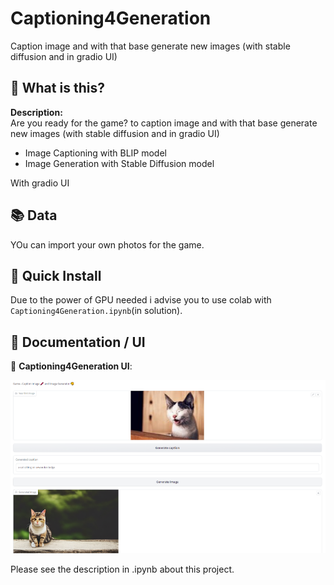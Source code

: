 # Captioning4Generation
Caption image  and with that base generate new images (with stable diffusion and in gradio UI)


## 🤔 What is this?
**Description:**  
Are you ready for the game? to caption image  and with that base generate new images (with stable diffusion and in gradio UI)
-  Image Captioning with BLIP model
-  Image Generation with Stable Diffusion model

With gradio UI



## 📚 Data

YOu can import your own photos for the game.


##  🚀 Quick Install


Due to the power of GPU needed i advise you to use colab with `Captioning4Generation.ipynb`(in solution).



## 📖 Documentation / UI

🧮 **Captioning4Generation UI**: 
<p align="center">
<img src="docs/Captioning4Generation_UI.png" width="900" > 
</p>

Please see the description in .ipynb about this project.
